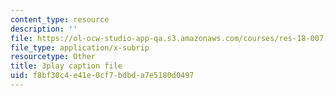 ```yaml
---
content_type: resource
description: ''
file: https://ol-ocw-studio-app-qa.s3.amazonaws.com/courses/res-18-007-calculus-revisited-multivariable-calculus-fall-2011/f8bf30c4e41e0cf7bdbda7e5180d0497_a-w4F0c57nE.srt
file_type: application/x-subrip
resourcetype: Other
title: 3play caption file
uid: f8bf30c4-e41e-0cf7-bdbd-a7e5180d0497
---
```

